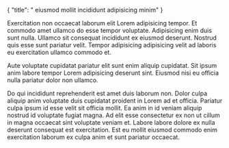 {
  "title": " eiusmod mollit incididunt adipisicing minim"
}

Exercitation non occaecat laborum elit Lorem adipisicing tempor. Et commodo amet ullamco do esse tempor voluptate. Adipisicing enim duis sunt nulla. Ullamco sit consequat incididunt ex eiusmod deserunt. Nostrud quis esse sunt pariatur velit. Tempor adipisicing adipisicing velit ad laboris eu exercitation ullamco commodo et.

Aute voluptate cupidatat pariatur elit sunt enim aliquip cupidatat. Sit ipsum anim labore tempor Lorem adipisicing deserunt sint. Eiusmod nisi eu officia nulla pariatur dolor non ullamco.

Do qui incididunt reprehenderit est amet duis laborum non. Dolor culpa aliquip anim voluptate duis cupidatat proident in Lorem ad et officia. Pariatur culpa ipsum id esse velit sit officia mollit. Ea anim in id veniam aliquip nostrud id voluptate fugiat magna. Ad elit esse consectetur ex non ut cillum in magna occaecat sint voluptate veniam et. Labore labore dolore ex nulla deserunt consequat est exercitation. Est eu mollit eiusmod commodo enim exercitation laborum ex culpa anim et sunt pariatur occaecat.